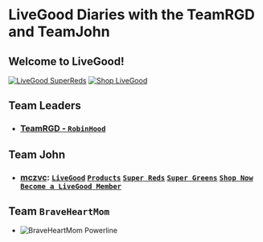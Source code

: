 # LiveGood Diaries with the TeamRGD and TeamJohn
## Welcome to LiveGood!
[![LiveGood SuperReds](https://github.com/mczvc-biomew/LiveGoodDiaries/assets/98096247/ef7cdf60-b2c9-49b9-ae3f-8192d00a8476)](https://www.LiveGoodSuperReds.com/braveheartmom01)
[![Shop LiveGood](https://github.com/mczvc-biomew/LiveGoodDiaries/assets/98096247/734ff2e8-7ac3-4ae2-9044-c2e04bee8600)](https://www.ShopLiveGood.com/braveheartmom01)

## Team Leaders
* ### [TeamRGD - `RobinHood`](https://www.livegoodtour.com/Robinhood01)
## Team John
* ### [mczvc](https://www.livegoodtour.com/meldhen01?SOURCE=gh): [`LiveGood`](https://www.livegood.com/meldhen01) [`Products`](https://www.shoplivegood.com/meldhen01) [`Super Reds`](https://www.livegoodsuperreds.com/meldhen01) [`Super Greens`](https://www.livegoodsupergreens.com/meldhen01) [`Shop Now`](https://www.livegood.com/shop?enroller=meldhen01) [`Become a LiveGood Member`](https://www.livegood.com/membership?enroller=meldhen01)
## Team `BraveHeartMom`
- ![BraveHeartMom Powerline](https://github.com/mczvc-biomew/LiveGoodDiaries/assets/98096247/e3f70112-4c37-4d16-b680-f5741b4500a1)
